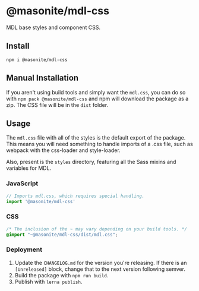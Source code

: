 # @masonite/mdl-css

MDL base styles and component CSS.

## Install

```shell
npm i @masonite/mdl-css
```

## Manual Installation

If you aren't using build tools and simply want the `mdl.css`, you can do so with `npm pack @masonite/mdl-css` and npm will download the package as a zip. The CSS file will be in the `dist` folder.

## Usage

The `mdl.css` file with all of the styles is the default export of the package. This means you will need something to handle imports of a .css file, such as webpack with the css-loader and style-loader.

Also, present is the `styles` directory, featuring all the Sass mixins and variables for MDL.

### JavaScript

```js
// Imports mdl.css, which requires special handling.
import '@masonite/mdl-css'
```

### CSS

```css
/* The inclusion of the ~ may vary depending on your build tools. */
@import "~@masonite/mdl-css/dist/mdl.css";
```

### Deployment

1. Update the `CHANGELOG.md` for the version you're releasing. If there is an `[Unreleased]` block, change that to the next version following semver.
1. Build the package with `npm run build`.
1. Publish with `lerna publish`.

